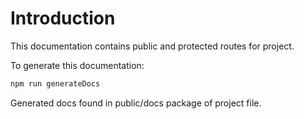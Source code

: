 # Introduction

This documentation contains public and protected routes for project.

To generate this documentation:

```bash
npm run generateDocs
```

Generated docs found in public/docs package of project file.
